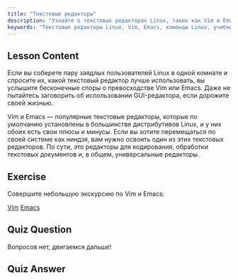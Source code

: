 ```yaml
---
title: "Текстовые редакторы"
description: "Узнайте о текстовых редакторах Linux, таких как Vim и Emacs. Откройте для себя их использование и важность для навигации по системе. Начните свое путешествие по текстовым редакторам Linux!"
keywords: "Текстовые редакторы Linux, Vim, Emacs, команды Linux, учебник Linux, Linux для начинающих, руководство по Linux"
---
```


## Lesson Content

Если вы соберете пару заядлых пользователей Linux в одной комнате и спросите их, какой текстовый редактор лучше использовать, вы услышите бесконечные споры о превосходстве Vim или Emacs. Даже не пытайтесь заговорить об использовании GUI-редактора, если дорожите своей жизнью.

Vim и Emacs — популярные текстовые редакторы, которые по умолчанию установлены в большинстве дистрибутивов Linux, и у них обоих есть свои плюсы и минусы. Если вы хотите перемещаться по своей системе как ниндзя, вам нужно освоить один из этих текстовых редакторов. По сути, это редакторы для кодирования, обработки текстовых документов и, в общем, универсальные редакторы.

## Exercise

Совершите небольшую экскурсию по Vim и Emacs:

[Vim](http://www.vim.org/)
[Emacs](https://www.gnu.org/software/emacs/)

## Quiz Question

Вопросов нет, двигаемся дальше!

## Quiz Answer

